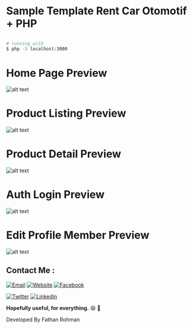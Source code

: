 # Sample Template Rent Car Otomotif + PHP
##
``` bash
# running with
$ php -S localhost:3000
```
##
# Home Page Preview
![alt text](assets/images/screenshoot/homepage.png)

# Product Listing Preview
![alt text](assets/images/screenshoot/product-listing.png)

# Product Detail Preview
![alt text](assets/images/screenshoot/product-detail.png)

# Auth Login Preview
![alt text](assets/images/screenshoot/login.png)

# Edit Profile Member Preview
![alt text](assets/images/screenshoot/edit-profile.png)
##
##
## Contact Me :
[![Email](https://img.shields.io/badge/Fathan%20Rohman-Email-yellow.svg?maxAge=3600)](mailto:karir.fathan@gmail.com)
[![Website](https://img.shields.io/badge/Fathan%20Rohman-Github-black.svg?maxAge=3600)](https://github.com/fathan/)
[![Facebook](https://img.shields.io/badge/fathanrohmanst-Facebook-blue.svg?maxAge=3600)](https://facebook.com/fathanrohmanst)

[![Twitter](https://img.shields.io/badge/Fathan_Rohman-Twitter-55acee.svg?maxAge=3600)](https://twitter.com/Fathan_Rohman)
[![Linkedin](https://img.shields.io/badge/fathan-Linkedin-0077b5.svg?maxAge=3600)](https://id.linkedin.com/in/fathan)


**Hopefully useful, for everything.** :smile: :punch:

Developed By Fathan Rohman